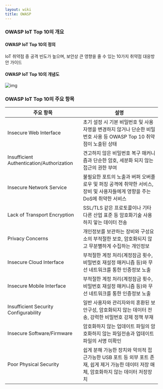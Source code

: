 ```yaml
---
layout: wiki
title: OWASP
---
```


### OWASP IoT Top 10의 개요
#### OWASP IoT Top 10의 정의
IoT 취약점 중 공격 빈도가 높으며, 보안상 큰 영향을 줄 수 있는 10가지 취약점 대응방안 가이드

#### OWASP IoT Top 10의 개념도
![img](http://image.slidesharecdn.com/2015appsecusav1-150918180933-lva1-app6891/95/owasp-appsec-usa-2015-san-francisco-43-638.jpg?cb=1442869027)

### OWASP IoT Top 10의 주요 항목

|주요 항목|설명|
|-------|---|
|Insecure Web Interface|초기 설정 시 기본 비밀번호 및 사용자명을 변경하지 않거나 단순한 비밀번호 사용 등 OWASP Top 10 취약점이 노출된 상태|
|Insufficient Authentication/Authorization|견고하지 않은 비밀번호 복구 매커니즘과 단순한 암호, 세분화 되지 않는 접근의 권한 부여|
|Insecure Network Service|불필요한 포트의 노출과 버퍼 오버플로우 및 퍼징 공격에 취약한 서비스, 장비 및 사용자들에게 영향을 주는 DoS에 취약한 서비스|
|Lack of Transport Encryption|SSL/TLS 같은 프로토콜이나 기타 다른 산업 표준 등 암호화기술 사용하지 앟는 데이터 전송|
|Privacy Concerns|개인정보를 보관하는 장비와 구성요소의 부적절한 보호, 암호화되지 않고 무분별하게 수집하는 개인정보|
|Insecure Cloud Interface|부적절한 계정 처리(계정잠금 횟수, 비밀번호 재설정 매커니즘 등)와 무선 네트워크를 통한 인증정보 노출|
|Insecure Mobile Interface|부적절한 계정 처리(계정잠금 횟수, 비밀번호 재설정 매커니즘 등)와 무선 네트워크를 통한 인증정보 노출|
|Insufficient Security Configurability|일반 사용자와 관리자와의 혼환된 보안구성, 암호화되지 않는 데이터 전송, 강력한 비밀번호 강제 정책 부재|
|Insecure Software/Firmware|암호화하지 않는 업데이트 파일의 암호화하지 않는 파일전송과 업데이트 파일의 서명 미확인|
|Poor Physical Security|쉽게 분해 가능한 장치와 악의적 접근가능한 USB 포트 등 외부 포트 존재, 쉽게 제거 가능한 데이터 저장 매체, 암호화하지 않는 데이터 저장장치|
